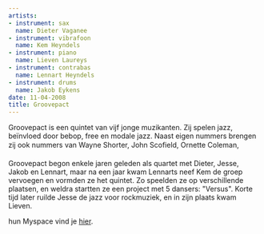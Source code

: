 ```yaml
---
artists:
- instrument: sax
  name: Dieter Vaganee
- instrument: vibrafoon
  name: Kem Heyndels
- instrument: piano
  name: Lieven Laureys
- instrument: contrabas
  name: Lennart Heyndels
- instrument: drums
  name: Jakob Eykens
date: 11-04-2008
title: Groovepact
---
```

Groovepact is een quintet van vijf jonge muzikanten. Zij spelen jazz, beïnvloed door bebop, free en modale jazz.
Naast eigen nummers brengen zij ook nummers van Wayne Shorter, John Scofield, Ornette Coleman, 

Groovepact begon enkele jaren geleden als quartet met Dieter, Jesse, Jakob en Lennart, maar na een 
jaar kwam Lennarts neef Kem de groep vervoegen en vormden ze het quintet.
Zo speelden ze op verschillende plaatsen, en weldra startten ze een project met 5 dansers: "Versus".
Korte tijd later ruilde Jesse de jazz voor rockmuziek, en in zijn plaats kwam Lieven.

hun Myspace vind je [hier](http://profile.myspace.com/index.cfm?fuseaction=user.viewprofile&friendID=107120956).
